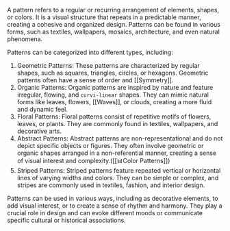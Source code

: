 A pattern refers to a regular or recurring arrangement of elements, shapes, or colors. It is a visual structure that repeats in a predictable manner, creating a cohesive and organized design. Patterns can be found in various forms, such as textiles, wallpapers, mosaics, architecture, and even natural phenomena.

Patterns can be categorized into different types, including:

1. Geometric Patterns: These patterns are characterized by regular shapes, such as squares, triangles, circles, or hexagons. Geometric patterns often have a sense of order and [[Symmetry]].    
2. Organic Patterns: Organic patterns are inspired by nature and feature irregular, flowing, and `curvi-linear` shapes. They can mimic natural forms like leaves, flowers, [[Waves]], or clouds, creating a more fluid and dynamic feel.    
3. Floral Patterns: Floral patterns consist of repetitive motifs of flowers, leaves, or plants. They are commonly found in textiles, wallpapers, and decorative arts.    
4. Abstract Patterns: Abstract patterns are non-representational and do not depict specific objects or figures. They often involve geometric or organic shapes arranged in a non-referential manner, creating a sense of visual interest and complexity.([[📊Color Patterns]])
5. Striped Patterns: Striped patterns feature repeated vertical or horizontal lines of varying widths and colors. They can be simple or complex, and stripes are commonly used in textiles, fashion, and interior design.    


Patterns can be used in various ways, including as decorative elements, to add visual interest, or to create a sense of rhythm and harmony. They play a crucial role in design and can evoke different moods or communicate specific cultural or historical associations.
